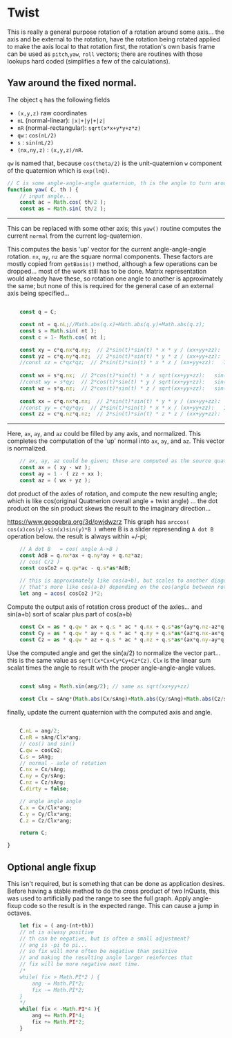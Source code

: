 
# Twist

This is really a general purpose rotation of a rotation around some axis...
the axis and be external to the rotation, have the rotation being rotated applied 
to make the axis local to that rotation first, the rotation's own basis frame can
be used as `pitch`,`yaw`, `roll` vectors; there are routines with those lookups
hard coded (simplifies a few of the calculations).


## Yaw around the fixed normal.

The object `q` has the following fields
 - `(x,y,z)` raw coordinates
 - `nL` (normal-linear): `|x|+|y|+|z|` 
 - `nR` (normal-rectangular): `sqrt(x*x+y*y+z*z)`
 - `qw` : `cos(nL/2)`
 - `s` : `sin(nL/2)`
 - `(nx,ny,z)` : `(x,y,z)/nR`.

`qw` is named that, because `cos(theta/2)` is the unit-quaternion `w` component of the quaternion which is `exp(lnQ)`.


``` js
// C is some angle-angle-angle quaternion, th is the angle to turn around it's normal(up)...
function yaw( C, th ) {
	// input angle...
	const ac = Math.cos( th/2 );
	const as = Math.sin( th/2 );
```

---

This can be replaced with some other axis; this `yaw()` routine computes the current `normal` from
the current log-quaternion.

This computes the basis 'up' vector for the current angle-angle-angle rotation.  `nx`, `ny`, `nz` are
the square normal components. These factors are mostly copied from `getBasis()` method, although
a few operations can be dropped... most of the work still has to be done.  Matrix representation
would already have these, so rotation one angle to another is approximately the same; but none of this
is required for the general case of an external axis being specified...

``` js

	const q = C;

	const nt = q.nL;//Math.abs(q.x)+Math.abs(q.y)+Math.abs(q.z);
	const s = Math.sin( nt ); 
	const c = 1- Math.cos( nt ); 

	const xy = c*q.nx*q.ny;  // 2*sin(t)*sin(t) * x * y / (xx+yy+zz):   1 - cos(2t)
	const yz = c*q.ny*q.nz;  // 2*sin(t)*sin(t) * y * z / (xx+yy+zz):   1 - cos(2t)
	//const xz = c*qx*qz;  // 2*sin(t)*sin(t) * x * z / (xx+yy+zz):   1 - cos(2t)
	                          
	const wx = s*q.nx;  // 2*cos(t)*sin(t) * x / sqrt(xx+yy+zz):   sin(2t)
	//const wy = s*qy;  // 2*cos(t)*sin(t) * y / sqrt(xx+yy+zz):   sin(2t)
	const wz = s*q.nz;  // 2*cos(t)*sin(t) * z / sqrt(xx+yy+zz):   sin(2t)
	                          
	const xx = c*q.nx*q.nx;  // 2*sin(t)*sin(t) * y * y / (xx+yy+zz):   1 - cos(2t)
	//const yy = c*qy*qy;  // 2*sin(t)*sin(t) * x * x / (xx+yy+zz):   1 - cos(2t)
	const zz = c*q.nz*q.nz;  // 2*sin(t)*sin(t) * z * z / (xx+yy+zz):   1 - cos(2t)

```

---

Here, `ax`, `ay`, and `az` could be filled by any axis, and normalized.
This completes the computation of the 'up' normal into `ax`, `ay`, and `az`.  This vector is normalized.

``` js
	// ax, ay, az could be given; these are computed as the source quaternion normal
	const ax = ( xy - wz );
	const ay = 1 - ( zz + xx );
	const az = ( wx + yz );
```

dot product of the axles of rotation, and compute the new resulting angle; which is like
cos(original Quatnerion overall angle + twist angle) ... the dot product on the sin product
skews the result to the imaginary direction... 

https://www.geogebra.org/3d/pwjdwzrz This graph has `arccos( cos(x)cos(y)-sin(x)sin(y)*B )` where B is a slider
represending `A dot B` operation below. the result is always within +/-pi;

``` js
	// A dot B   = cos( angle A->B )
	const AdB = q.nx*ax + q.ny*ay + q.nz*az;
	// cos( C/2 ) 
	const cosCo2 = q.qw*ac - q.s*as*AdB;

	// this is approximately like cos(a+b), but scales to another diagonal
	// that's more like cos(a-b) depending on the cos(angle between rotation axles)
	let ang = acos( cosCo2 )*2;

```



Compute the output axis of rotation cross product of the axles... and sin(a+b) sort of scalar 
plus part of cos(a+b)



``` js
	const Cx = as * q.qw * ax + q.s * ac * q.nx + q.s*as*(ay*q.nz-az*q.ny);
	const Cy = as * q.qw * ay + q.s * ac * q.ny + q.s*as*(az*q.nx-ax*q.nz);
	const Cz = as * q.qw * az + q.s * ac * q.nz + q.s*as*(ax*q.ny-ay*q.nx);
```



Use the computed angle and get the sin(a/2) to normalize the vector part...
this is the same value as `sqrt(Cx*Cx+Cy*Cy+Cz*Cz)`.  `Clx` is the linear
sum scalat times the angle to result with the proper angle-angle-angle values.

``` js

	const sAng = Math.sin(ang/2); // same as sqrt(xx+yy+zz)
	
	const Clx = sAng*(Math.abs(Cx/sAng)+Math.abs(Cy/sAng)+Math.abs(Cz/sAng));
```


finally, update the current quaternion with the computed axis and angle.

``` js

	C.nL = ang/2;
	C.nR = sAng/Clx*ang;
	// cos() and sin()
	C.qw = cosCo2;
	C.s = sAng;
	// normal - axle of rotation
	C.nx = Cx/sAng;
	C.ny = Cy/sAng;
	C.nz = Cz/sAng;
	C.dirty = false;

	// angle angle angle
	C.x = Cx/Clx*ang;
	C.y = Cy/Clx*ang;
	C.z = Cz/Clx*ang;

	return C;

}
```


## Optional angle fixup

This isn't required, but is something that can be done as application desires.  Before having a stable method to do
the cross product of two lnQuats, this was used to artificially pad the range to see the full graph.
Apply angle-fixup code so the result is in the expected range. This can cause a jump in octaves.

``` js
	let fix = ( ang-(nt+th))
	// nt is alwasy positive
	// th can be negative, but is often a small adjustment?
	// ang is -pi to pi... 
	// so fix will more often be negative than positive
	// and making the resulting angle larger reinforces that
	// fix will be more negative next time.
	/*
	while( fix > Math.PI*2 ) {
		ang -= Math.PI*2;
		fix -= Math.PI*2;
	} 
	*/
	while( fix < -Math.PI*4 ){
		ang += Math.PI*4;
		fix += Math.PI*2;
	}
```
